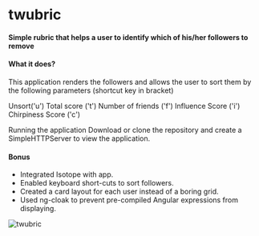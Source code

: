 # twubric
#### Simple rubric that helps a user to identify which of his/her followers to remove

#### What it does? 
This application renders the followers and allows the user to sort them by the following parameters (shortcut key in bracket)

Unsort('u')
Total score ('t')
Number of friends ('f')
Influence Score ('i')
Chirpiness Score ('c')


Running the application Download or clone the repository and create a SimpleHTTPServer to view the application.

#### Bonus

- Integrated Isotope with app.
- Enabled keyboard short-cuts to sort followers.
- Created a card layout for each user instead of a boring grid.
- Used ng-cloak to prevent pre-compiled Angular expressions from displaying.

![twubric](https://user-images.githubusercontent.com/13716214/43688945-0acca0e0-9910-11e8-8581-6a95142198a9.png)
 
